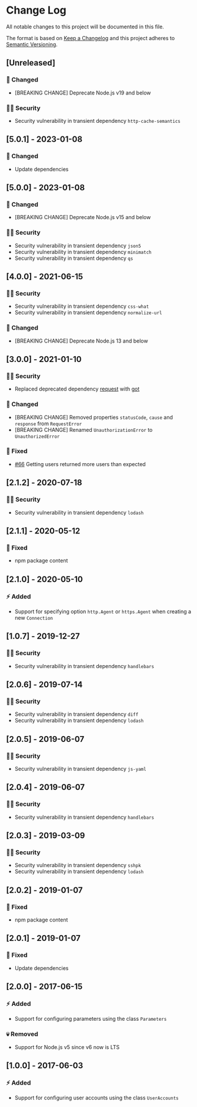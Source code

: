 # Change Log

All notable changes to this project will be documented in this file.

The format is based on [Keep a Changelog](http://keepachangelog.com/) and this project adheres to [Semantic Versioning](http://semver.org/).

## [Unreleased]

### :syringe: Changed

- [BREAKING CHANGE] Deprecate Node.js v19 and below

### :policeman: Security

- Security vulnerability in transient dependency `http-cache-semantics`

## [5.0.1] - 2023-01-08

### :syringe: Changed

- Update dependencies

## [5.0.0] - 2023-01-08

### :syringe: Changed

- [BREAKING CHANGE] Deprecate Node.js v15 and below

### :policeman: Security

- Security vulnerability in transient dependency `json5`
- Security vulnerability in transient dependency `minimatch`
- Security vulnerability in transient dependency `qs`

## [4.0.0] - 2021-06-15

### :policeman: Security

- Security vulnerability in transient dependency `css-what`
- Security vulnerability in transient dependency `normalize-url`

### :dizzy: Changed

- [BREAKING CHANGE] Deprecate Node.js 13 and below

## [3.0.0] - 2021-01-10

### :policeman: Security

- Replaced deprecated dependency [request](https://github.com/request/request) with [got](https://github.com/sindresorhus/got)

### :dizzy: Changed

- [BREAKING CHANGE] Removed properties `statusCode`, `cause` and `response` from `RequestError`
- [BREAKING CHANGE] Renamed `UnauthorizationError` to `UnauthorizedError`

### :syringe: Fixed

- [#66](https://github.com/FantasticFiasco/axis-js/issues/66) Getting users returned more users than expected

## [2.1.2] - 2020-07-18

### :policeman: Security

- Security vulnerability in transient dependency `lodash`

## [2.1.1] - 2020-05-12

### :syringe: Fixed

- npm package content

## [2.1.0] - 2020-05-10

### :zap: Added

- Support for specifying option `http.Agent` or `https.Agent` when creating a new `Connection`

## [1.0.7] - 2019-12-27

### :policeman: Security

- Security vulnerability in transient dependency `handlebars`

## [2.0.6] - 2019-07-14

### :policeman: Security

- Security vulnerability in transient dependency `diff`
- Security vulnerability in transient dependency `lodash`

## [2.0.5] - 2019-06-07

### :policeman: Security

- Security vulnerability in transient dependency `js-yaml`

## [2.0.4] - 2019-06-07

### :policeman: Security

- Security vulnerability in transient dependency `handlebars`

## [2.0.3] - 2019-03-09

### :policeman: Security

- Security vulnerability in transient dependency `sshpk`
- Security vulnerability in transient dependency `lodash`

## [2.0.2] - 2019-01-07

### :syringe: Fixed

- npm package content

## [2.0.1] - 2019-01-07

### :syringe: Fixed

- Update dependencies

## [2.0.0] - 2017-06-15

### :zap: Added

- Support for configuring parameters using the class `Parameters`

### :skull: Removed

- Support for Node.js v5 since v6 now is LTS

## [1.0.0] - 2017-06-03

### :zap: Added

- Support for configuring user accounts using the class `UserAccounts`

